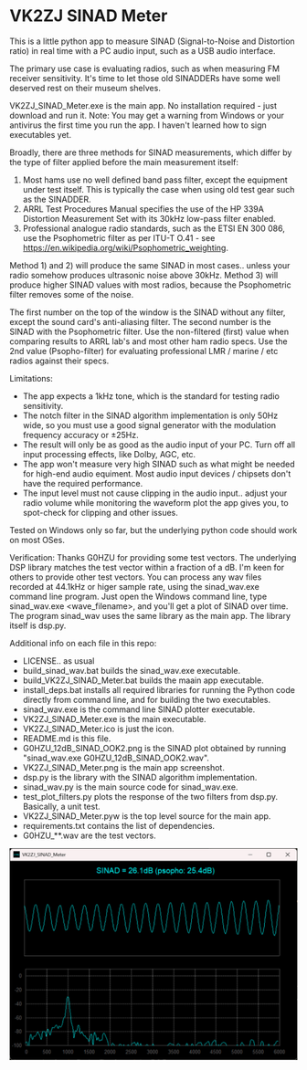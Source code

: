 # VK2ZJ SINAD Meter

This is a little python app to measure SINAD (Signal-to-Noise and Distortion ratio) in real time with a PC audio input, such as a USB audio interface.

The primary use case is evaluating radios, such as when measuring FM receiver sensitivity. It's time to let those old SINADDERs have some well deserved rest on their museum shelves.

VK2ZJ_SINAD_Meter.exe is the main app. No installation required - just download and run it. Note: You may get a warning from Windows or your antivirus the first time you run the app. I haven't learned how to sign executables yet.

Broadly, there are three methods for SINAD measurements, which differ by the type of filter applied before the main measurement itself:
1) Most hams use no well defined band pass filter, except the equipment under test itself. This is typically the case when using old test gear such as the SINADDER.
2) ARRL Test Procedures Manual specifies the use of the HP 339A Distortion Measurement Set with its 30kHz low-pass filter enabled.
3) Professional analogue radio standards, such as the ETSI EN 300 086, use the Psophometric filter as per ITU-T O.41 - see https://en.wikipedia.org/wiki/Psophometric_weighting.

Method 1) and 2) will produce the same SINAD in most cases.. unless your radio somehow produces ultrasonic noise above 30kHz. Method 3) will produce higher SINAD values with most radios, because the Psophometric filter removes some of the noise.

The first number on the top of the window is the SINAD without any filter, except the sound card's anti-aliasing filter. The second number is the SINAD with the Psophometric filter. Use the non-filtered (first) value when comparing results to ARRL lab's and most other ham radio specs. Use the 2nd value (Psopho-filter) for evaluating professional LMR / marine / etc radios against their specs.

Limitations:
* The app expects a 1kHz tone, which is the standard for testing radio sensitivity.
* The notch filter in the SINAD algorithm implementation is only 50Hz wide, so you must use a good signal generator with the modulation frequency accuracy or ±25Hz.
* The result will only be as good as the audio input of your PC. Turn off all input processing effects, like Dolby, AGC, etc.
* The app won't measure very high SINAD such as what might be needed for high-end audio equiment. Most audio input devices / chipsets don't have the required performance.
* The input level must not cause clipping in the audio input.. adjust your radio volume while monitoring the waveform plot the app gives you, to spot-check for clipping and other issues.

Tested on Windows only so far, but the underlying python code should work on most OSes.

Verification:
Thanks G0HZU for providing some test vectors. The underlying DSP library matches the test vector within a fraction of a dB. I'm keen for others to provide other test vectors. You can process any wav files recorded at 44.1kHz or higer sample rate, using the sinad_wav.exe command line program. Just open the Windows command line, type sinad_wav.exe <wave_filename>, and you'll get a plot of SINAD over time. The program sinad_wav uses the same library as the main app. The library itself is dsp.py.

Additional info on each file in this repo:
* LICENSE.. as usual
* build_sinad_wav.bat builds the sinad_wav.exe executable.
* build_VK2ZJ_SINAD_Meter.bat builds the maain app executable.
* install_deps.bat installs all required libraries for running the Python code directly from command line, and for building the two executables.
* sinad_wav.exe is the command line SINAD plotter executable.
* VK2ZJ_SINAD_Meter.exe is the main executable.
* VK2ZJ_SINAD_Meter.ico is just the icon.
* README.md is this file.
* G0HZU_12dB_SINAD_OOK2.png is the SINAD plot obtained by running "sinad_wav.exe G0HZU_12dB_SINAD_OOK2.wav".
* VK2ZJ_SINAD_Meter.png is the main app screenshot.
* dsp.py is the library with the SINAD algorithm implementation.
* sinad_wav.py is the main source code for sinad_wav.exe.
* test_plot_filters.py plots the response of the two filters from dsp.py. Basically, a unit test.
* VK2ZJ_SINAD_Meter.pyw is the top level source for the main app.
* requirements.txt contains the list of dependencies.
* G0HZU_**.wav are the test vectors.


![alt text](https://github.com/VK2ZJ/VK2ZJ_SINAD_Meter/blob/main/VK2ZJ_SINAD_Meter.png?raw=true)
